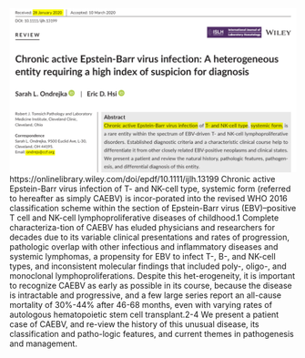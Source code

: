 
   
<img src="https://github.com/Nov05/CAEBV/blob/master/images/2020-07-24%2015_52_46-Chronic%20active%20Epstein%E2%80%90Barr%20virus%20infection_%20A%20heterogeneous%20entity%20requiring%20a%20.png?raw=true" width=700>    
https://onlinelibrary.wiley.com/doi/epdf/10.1111/ijlh.13199    
Chronic active Epstein-Barr virus infection of T- and NK-cell type, systemic form (referred to hereafter as simply CAEBV) is incor-porated into the revised WHO 2016 classification scheme within the section of Epstein-Barr virus (EBV)–positive T cell and NK-cell lymphoproliferative diseases of childhood.1 Complete characteriza-tion of CAEBV has eluded physicians and researchers for decades due to its variable clinical presentations and rates of progression, pathologic overlap with other infectious and inflammatory diseases and systemic lymphomas, a propensity for EBV to infect T-, B-, and NK-cell types, and inconsistent molecular findings that included poly-, oligo-, and monoclonal lymphoproliferations. Despite this het-erogeneity, it is important to recognize CAEBV as early as possible in its course, because the disease is intractable and progressive, and a few large series report an all-cause mortality of 30%-44% after 46-68 months, even with varying rates of autologous hematopoietic stem cell transplant.2-4 We present a patient case of CAEBV, and re-view the history of this unusual disease, its classification and patho-logic features, and current themes in pathogenesis and management.    
   
<br>    



